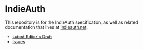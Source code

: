 # IndieAuth

This repository is for the IndieAuth specification, as well as related documentation that lives at [indieauth.net](https://indieauth.net).

* [Latest Editor's Draft](https://indieauth.net/spec/)
* [Issues](https://github.com/aaronpk/indieauth.net/issues)
